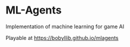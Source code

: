 # ML-Agents
 Implementation of machine learning for game AI

Playable at https://bobyllib.github.io/mlagents